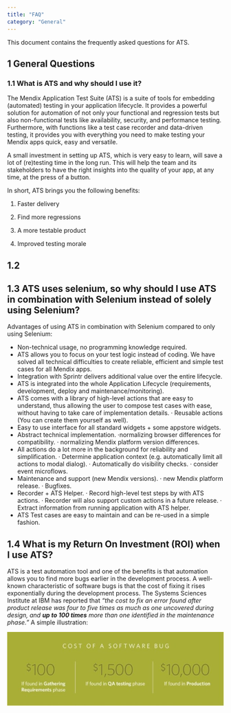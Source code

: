 ```yaml
---
title: "FAQ"
category: "General"
---
```


This document contains the frequently asked questions for ATS.

## 1 General Questions

### 1.1 What is ATS and why should I use it?

The Mendix Application Test Suite (ATS) is a suite of tools for embedding (automated) testing in your application lifecycle.  It provides a powerful solution for automation of not only your functional and regression tests but also non-functional tests like availability, security, and performance testing. Furthermore, with functions like a test case recorder and data-driven testing, it provides you with everything you need to make testing your Mendix apps quick, easy and versatile. 

A small investment in setting up ATS, which is very easy to learn, will save a lot of (re)testing time in the long run. This will help the team and its stakeholders to have the right insights into the quality of your app, at any time, at the press of a button.

In short, ATS brings you the following benefits:

1. Faster delivery

2. Find more regressions

3. A more testable product

4. Improved testing morale

## 1.2 

## 1.3 ATS uses selenium, so why should I use ATS in combination with Selenium instead of solely using Selenium?

Advantages of using ATS in combination with Selenium compared to only using Selenium:
- Non-technical usage, no programming knowledge required.
- ATS allows you to focus on your test logic instead of coding. We have solved all technical difficulties to create reliable, efficient and simple test cases for all Mendix apps.
- Integration with Sprintr delivers additional value over the entire lifecycle.
- ATS is integrated into the whole Application Lifecycle (requirements, development, deploy and maintenance/monitoring).
- ATS comes with a library of high-level actions that are easy to understand, thus allowing the user to compose test cases with ease, without having to take care of implementation details. 
· Reusable actions (You can create them yourself as well).
- Easy to use interface for all standard widgets + some appstore widgets.
-  Abstract technical implementation.
·normalizing browser differences for compatibility.
· normalizing Mendix platform version differences.
- All actions do a lot more in the background for reliability and simplification.
· Determine application context (e.g. automatically limit all actions to modal dialog).
· Automatically do visibility checks.
· consider event microflows.
- Maintenance and support (new Mendix versions).
· new Mendix platform release.
· Bugfixes.
- Recorder + ATS Helper.
· Record high-level test steps by with ATS actions.
· Recorder will also support custom actions in a future release.
· Extract information from running application with ATS helper.
- ATS Test cases are easy to maintain and can be re-used in a simple fashion.

## 1.4 What is my Return On Investment (ROI) when I use ATS?

ATS is a test automation tool and one of the benefits is that automation allows you to find more bugs earlier in the development process. A well-known characteristic of software bugs is that the cost of fixing it rises exponentially during the development process. The Systems Sciences Institute at IBM has reported that _“the cost to fix an error found after product release was four to five times as much as one uncovered during design, and **up to 100 times** more than one identified in the maintenance phase.”_
A simple illustration:

![](attachments/faq/roi.png)